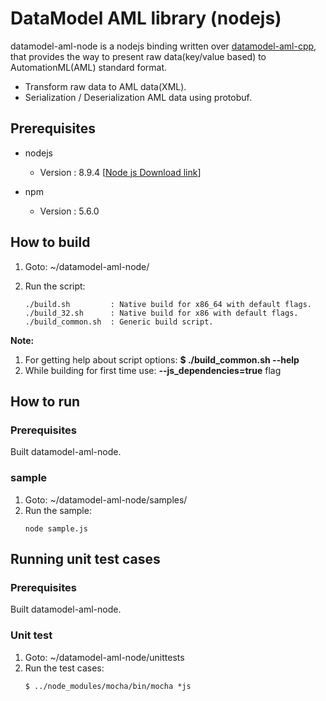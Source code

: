 # DataModel AML library (nodejs)

datamodel-aml-node is a nodejs binding written over [datamodel-aml-cpp](https://github.com/edgexfoundry-holding/datamodel-aml-cpp), that provides the way to present raw data(key/value based) to AutomationML(AML) standard format.
 - Transform raw data to AML data(XML).
 - Serialization / Deserialization AML data using protobuf.

## Prerequisites ##

- nodejs
  - Version : 8.9.4 [[Node js Download link](https://nodejs.org/en/download/)]

- npm
  - Version : 5.6.0

## How to build ##
1. Goto: ~/datamodel-aml-node/
2. Run the script:

   ```
   ./build.sh         : Native build for x86_64 with default flags.
   ./build_32.sh      : Native build for x86 with default flags.
   ./build_common.sh  : Generic build script.
   ```
**Note:** </br>
1. For getting help about script options: **$ ./build_common.sh --help** </br>
2. While building for first time use: **--js_dependencies=true** flag</br>

## How to run ##

### Prerequisites ###
 Built datamodel-aml-node.

 ### sample ###
1. Goto: ~/datamodel-aml-node/samples/
2. Run the sample:
    ```
    node sample.js
    ```

## Running unit test cases ##

### Prerequisites ###
 Built datamodel-aml-node.

### Unit test ###
1. Goto: ~/datamodel-aml-node/unittests
2. Run the test cases:
   ```
   $ ../node_modules/mocha/bin/mocha *js
   ```